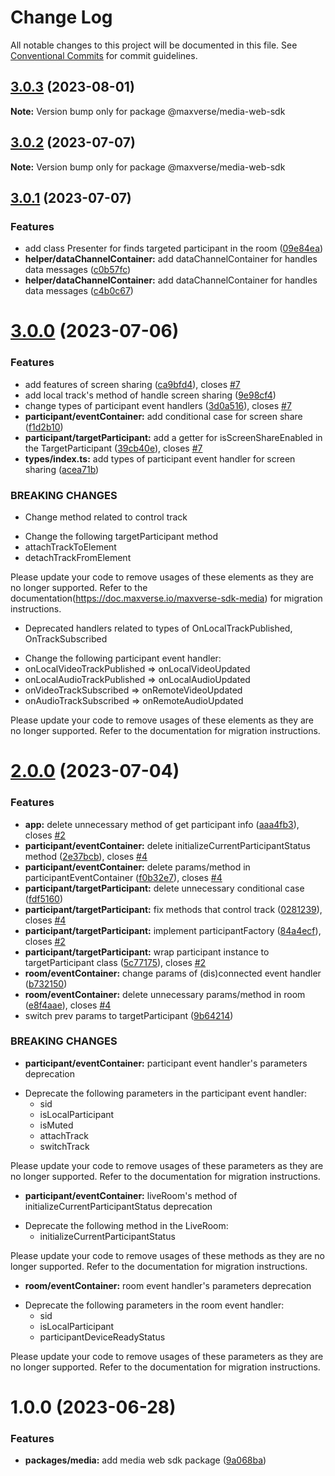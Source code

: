 # Change Log

All notable changes to this project will be documented in this file.
See [Conventional Commits](https://conventionalcommits.org) for commit guidelines.

## [3.0.3](https://github.com/maxverse-dev/maxverse-web-sdk/compare/@maxverse/media-web-sdk@3.0.2...@maxverse/media-web-sdk@3.0.3) (2023-08-01)

**Note:** Version bump only for package @maxverse/media-web-sdk





## [3.0.2](https://github.com/maxverse-dev/maxverse-web-sdk/compare/@maxverse/media-web-sdk@3.0.1...@maxverse/media-web-sdk@3.0.2) (2023-07-07)

**Note:** Version bump only for package @maxverse/media-web-sdk





## [3.0.1](https://github.com/maxst-fe/maxverse-web-sdk/compare/@maxverse/media-web-sdk@3.0.0...@maxverse/media-web-sdk@3.0.1) (2023-07-07)


### Features

* add class Presenter for finds targeted participant in the room ([09e84ea](https://github.com/maxst-fe/maxverse-web-sdk/commit/09e84ea01aae8591f720b93f19bde780a92d5a08))
* **helper/dataChannelContainer:** add dataChannelContainer for handles data messages ([c0b57fc](https://github.com/maxst-fe/maxverse-web-sdk/commit/c0b57fc85df0238b6b3508c94033d8610c25d4b3))
* **helper/dataChannelContainer:** add dataChannelContainer for handles data messages ([c4b0c67](https://github.com/maxst-fe/maxverse-web-sdk/commit/c4b0c674c6be67408471291de96f6797aa7584be))





# [3.0.0](https://github.com/maxst-fe/maxverse-web-sdk/compare/@maxverse/media-web-sdk@2.0.0...@maxverse/media-web-sdk@3.0.0) (2023-07-06)


### Features

* add features of screen sharing ([ca9bfd4](https://github.com/maxst-fe/maxverse-web-sdk/commit/ca9bfd4e0e2fb3f2a1f7a14beaf7720a9e7e259c)), closes [#7](https://github.com/maxst-fe/maxverse-web-sdk/issues/7)
* add local track's  method of handle screen sharing ([9e98cf4](https://github.com/maxst-fe/maxverse-web-sdk/commit/9e98cf4ca2321df928ad79802068801729a1c607))
* change types of participant event handlers ([3d0a516](https://github.com/maxst-fe/maxverse-web-sdk/commit/3d0a516d350800e1ecdbbdd57335b18aaae6201e)), closes [#7](https://github.com/maxst-fe/maxverse-web-sdk/issues/7)
* **participant/eventContainer:** add conditional case for screen share ([f1d2b10](https://github.com/maxst-fe/maxverse-web-sdk/commit/f1d2b105935c233e429baaa973f7baaa3b86da65))
* **participant/targetParticipant:** add a getter for isScreenShareEnabled in the TargetParticipant ([39cb40e](https://github.com/maxst-fe/maxverse-web-sdk/commit/39cb40e4bb205514454c03c14fb8abb003ecec3e)), closes [#7](https://github.com/maxst-fe/maxverse-web-sdk/issues/7)
* **types/index.ts:** add types of participant event handler for screen sharing ([acea71b](https://github.com/maxst-fe/maxverse-web-sdk/commit/acea71b45d924e880c972b8112efca67c4da83bf))


### BREAKING CHANGES

* Change method related to control track

- Change the following targetParticipant method
 - attachTrackToElement
 - detachTrackFromElement

Please update your code to remove usages of these elements as they are no longer supported.
Refer to the documentation(https://doc.maxverse.io/maxverse-sdk-media) for migration instructions.
* Deprecated handlers related to types of OnLocalTrackPublished, OnTrackSubscribed

- Change the following participant event handler:
 - onLocalVideoTrackPublished => onLocalVideoUpdated
 - onLocalAudioTrackPublished => onLocalAudioUpdated
 - onVideoTrackSubscribed => onRemoteVideoUpdated
 - onAudioTrackSubscribed => onRemoteAudioUpdated

Please update your code to remove usages of these elements  as they are no longer supported.
Refer to the documentation for migration instructions.





# [2.0.0](https://github.com/maxst-fe/maxverse-web-sdk/compare/@maxverse/media-web-sdk@1.0.0...@maxverse/media-web-sdk@2.0.0) (2023-07-04)


### Features

* **app:** delete unnecessary method of get participant info ([aaa4fb3](https://github.com/maxst-fe/maxverse-web-sdk/commit/aaa4fb35057426563184e407bee44094c66e7e4a)), closes [#2](https://github.com/maxst-fe/maxverse-web-sdk/issues/2)
* **participant/eventContainer:** delete initializeCurrentParticipantStatus method ([2e37bcb](https://github.com/maxst-fe/maxverse-web-sdk/commit/2e37bcba35fe65e77546eba1f72240d717b19657)), closes [#4](https://github.com/maxst-fe/maxverse-web-sdk/issues/4)
* **participant/eventContainer:** delete params/method in participantEventContainer ([f0b32e7](https://github.com/maxst-fe/maxverse-web-sdk/commit/f0b32e7adea1b4c9c780f7401f0a24912b91a791)), closes [#4](https://github.com/maxst-fe/maxverse-web-sdk/issues/4)
* **participant/targetParticipant:** delete unnecessary conditional case ([fdf5160](https://github.com/maxst-fe/maxverse-web-sdk/commit/fdf5160ba2589be500eb3b6af5364905fe4efc03))
* **participant/targetParticipant:** fix methods that control track ([0281239](https://github.com/maxst-fe/maxverse-web-sdk/commit/0281239fe588f9e1f06d9eab7ecd0e162ddbb4fd)), closes [#4](https://github.com/maxst-fe/maxverse-web-sdk/issues/4)
* **participant/targetParticipant:** implement participantFactory ([84a4ecf](https://github.com/maxst-fe/maxverse-web-sdk/commit/84a4ecf3beaf7cef707bf495abfa103608a114a3)), closes [#2](https://github.com/maxst-fe/maxverse-web-sdk/issues/2)
* **participant/targetParticipant:** wrap participant instance to targetParticipant class ([5c77175](https://github.com/maxst-fe/maxverse-web-sdk/commit/5c7717577a398109fbf239e553c4fd0ac1f87697)), closes [#2](https://github.com/maxst-fe/maxverse-web-sdk/issues/2)
* **room/eventContainer:** change params of (dis)connected event handler ([b732150](https://github.com/maxst-fe/maxverse-web-sdk/commit/b732150a1cf9e0ba49dfd784e159747e9cf2cc34))
* **room/eventContainer:** delete unnecessary params/method in room ([e8f4aae](https://github.com/maxst-fe/maxverse-web-sdk/commit/e8f4aae277091034088a77784799ed73d309f0fd)), closes [#4](https://github.com/maxst-fe/maxverse-web-sdk/issues/4)
* switch prev params to targetParticipant ([9b64214](https://github.com/maxst-fe/maxverse-web-sdk/commit/9b64214f5dad8a0ce31fd792f57e6acd22874f46))


### BREAKING CHANGES

* **participant/eventContainer:** participant event handler's parameters deprecation

- Deprecate the following parameters in the participant event handler:
  - sid
  - isLocalParticipant
  - isMuted
  - attachTrack
  - switchTrack

Please update your code to remove usages of these parameters as they are no longer supported.
Refer to the documentation for migration instructions.
* **participant/eventContainer:** liveRoom's method of initializeCurrentParticipantStatus deprecation

 - Deprecate the following method in the LiveRoom:
      -  initializeCurrentParticipantStatus

Please update your code to remove usages of these methods as they are no longer supported.
Refer to the documentation for migration instructions.
* **room/eventContainer:** room event handler's parameters deprecation

- Deprecate the following parameters in the room event handler:
  -  sid
  -  isLocalParticipant
  -  participantDeviceReadyStatus

Please update your code to remove usages of these parameters as they are no longer supported.
Refer to the documentation for migration instructions.





# 1.0.0 (2023-06-28)


### Features

* **packages/media:** add media web sdk package ([9a068ba](https://github.com/maxst-fe/maxverse-web-sdk/commit/9a068bab6aa72faa1ced01025ea57177a79b83db))
